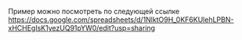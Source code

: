 Пример можно посмотреть по следующей ссылке
https://docs.google.com/spreadsheets/d/1NlktO9H_0KF6KUlehLPBN-xHCHEgIsK1yezUQ91pYW0/edit?usp=sharing
